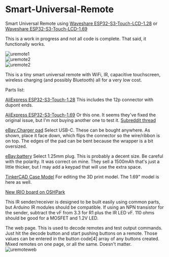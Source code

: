 # Smart-Universal-Remote
Smart Universal Remote using [Waveshare ESP32-S3-Touch-LCD-1.28](https://www.waveshare.com/wiki/ESP32-S3-Touch-LCD-1.28) or [Waveshare ESP32-S3-Touch-LCD-1.69](https://www.waveshare.com/wiki/ESP32-S3-Touch-LCD-1.69)    
  
This is a work in progress and not all code is complete. That said, it functionally works.  
  
![uremote1](https://curioustech.net/images/uremote1.jpg)  
![uremote2](https://curioustech.net/images/uremote2.jpg)  
![uremote2](https://curioustech.net/images/wave.gif)  
  
This is a tiny smart universal remote with WiFi, IR, capacitive touchscreen, wireless charging (and possibly Bluetooth) all for a very low cost.  
  
Parts list:  
  
[AliExpress ESP32-S3-Touch-1.28](https://www.aliexpress.us/item/3256806026101753.html?spm=a2g0o.order_list.order_list_main.5.eb321802K7vxRh&gatewayAdapt=glo2usa) This includes the 12p connector with dupont ends.  
  
[AliExpress ESP32-S3-Touch-1.69](https://www.aliexpress.us/item/3256806781994387.html?spm=a2g0o.order_list.order_list_main.5.6e661802Im2eg3&gatewayAdapt=glo2usa)  Or this one. It seems they've fixed the original issue, but I'm not buying another one to test it. [Subreddit thread](https://www.reddit.com/r/esp32/comments/1cxmo5r/esp32s3_169inch_touch_display_features_6axis_imu/)  
  
[eBay:Charger pad](https://www.ebay.com/itm/143351559508?var=442544081497) Select USB-C. These can be bought anywhere.  As shown, place it face down, which flips the connector so the wire/ribbon is on top. The edges of the pad can be bent because the wrapper is a bit oversized.  

[eBay:battery](https://www.ebay.com/itm/174781170731?var=473957762104) Select 1.25mm plug. This is probably a decent size. Be careful with the polarity. It was correct on mine. They sell a 1500mAh that's just a little thicker, but I may add a keypad that will use the extra space.   

[TinkerCAD Case Model](https://www.tinkercad.com/things/j1XckJlfVuT-waveshare-esp32-s3-touch-128-remote-case) For editing the 3D print model.  The 1.69" model is here as well.  

[New IRIO board on OSHPark](https://oshpark.com/shared_projects/KRJOFbjO)  

This IR sender/receiver is designed to be built easily using common parts, but Arduino IR modules should be compatible.  If using an NPN transistor for the sender, subtract the vF from 3.3 for R1 plus the IR LED vF. 110 ohms should be good for a MOSFET and 1.2V LED.  

The web page. This is used to decode remotes and test output commands. Just hit the decode button and start pushing buttons on a remote. Those values can be entered in the button code[4] array of any buttons created. Mixed remotes on one page, or all the same. Doesn't matter.  
![uremoteweb](https://curioustech.net/images/uremoteweb.png)  
